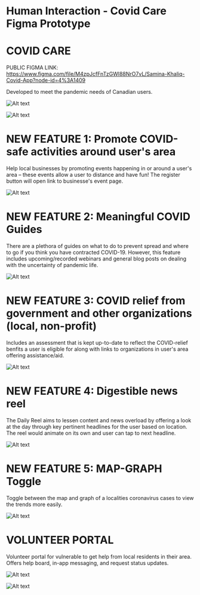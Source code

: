 # Human Interaction - Covid Care Figma Prototype

# COVID CARE 

PUBLIC FIGMA LINK: https://www.figma.com/file/M4zpJcfFnTzGWl88NrO7vL/Samina-Khaliq-Covid-App?node-id=4%3A1409

Developed to meet the pandemic needs of Canadian users. 

![Alt text](https://github.com/saminakhaliq/CovidCare/blob/main/App%20Screenshots/Login.png "Login")

![Alt text](https://github.com/saminakhaliq/CovidCare/blob/main/App%20Screenshots/Dash.png "Dash")

# NEW FEATURE 1: Promote COVID-safe activities around user's area 

Help local businesses by promoting events happening in or around a user's area – these events allow a user to distance and have fun! The register button will open link to businesse's event page. 

![Alt text](https://github.com/saminakhaliq/CovidCare/blob/main/App%20Screenshots/Feature1.png "Feature 1")

# NEW FEATURE 2: Meaningful COVID Guides

There are a plethora of guides on what to do to prevent spread and where to go if you think you have contracted COVID-19. However, this feature includes upcoming/recorded webinars and general blog posts on dealing with the uncertainty of pandemic life. 

![Alt text](https://github.com/saminakhaliq/CovidCare/blob/main/App%20Screenshots/Feature2.png "Feature 2")


# NEW FEATURE 3: COVID relief from government and other organizations (local, non-profit)

Includes an assessment that is kept up-to-date to reflect the COVID-relief benfits a user is eligible for along with links to organizations in user's area offering assistance/aid. 

![Alt text](https://github.com/saminakhaliq/CovidCare/blob/main/App%20Screenshots/Feature3.png "Feature 3")

# NEW FEATURE 4: Digestible news reel

The Daily Reel aims to lessen content and news overload by offering a look at the day through key pertinent headlines for the user based on location. The reel would animate on its own and user can tap to next headline.

![Alt text](https://github.com/saminakhaliq/CovidCare/blob/main/App%20Screenshots/Feature4.png "Feature 4")

# NEW FEATURE 5: MAP-GRAPH Toggle

Toggle between the map and graph of a localities coronavirus cases to view the trends more easily. 

![Alt text](https://github.com/saminakhaliq/CovidCare/blob/main/App%20Screenshots/Feature5.png "Feature 5")

# VOLUNTEER PORTAL 

Volunteer portal for vulnerable to get help from local residents in their area. Offers help board, in-app messaging, and request status updates. 

![Alt text](https://github.com/saminakhaliq/CovidCare/blob/main/App%20Screenshots/VolunteerPortal-1.png "Volunteer Portal")

![Alt text](https://github.com/saminakhaliq/CovidCare/blob/main/App%20Screenshots/VolunteerPortal-2.png "Volunteer Portal")




